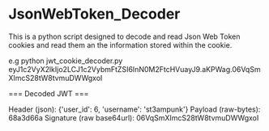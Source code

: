 # JsonWebToken_Decoder
This is a python script designed to decode and read Json Web Token cookies and read them an the information stored within the cookie.

e.g 
python jwt_cookie_decoder.py eyJ1c2VyX2lkIjo2LCJ1c2VybmFtZSI6InN0M2FtcHVuayJ9.aKPWag.06VqSmXImcS28tW8tvmuDWWgxoI 

=== Decoded JWT ===

Header (json): {'user_id': 6, 'username': 'st3ampunk'}
Payload (raw-bytes): 68a3d66a
Signature (raw base64url): 06VqSmXImcS28tW8tvmuDWWgxoI
